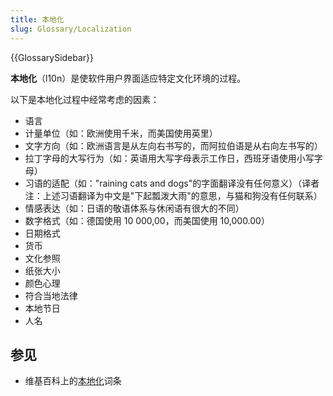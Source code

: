 ```yaml
---
title: 本地化
slug: Glossary/Localization
---
```


{{GlossarySidebar}}

**本地化**（l10n）是使软件用户界面适应特定文化环境的过程。

以下是本地化过程中经常考虑的因素：

- 语言
- 计量单位（如：欧洲使用千米，而美国使用英里）
- 文字方向（如：欧洲语言是从左向右书写的，而阿拉伯语是从右向左书写的）
- 拉丁字母的大写行为（如：英语用大写字母表示工作日，西班牙语使用小写字母）
- 习语的适配（如："raining cats and dogs"的字面翻译没有任何意义）（译者注：上述习语翻译为中文是"下起瓢泼大雨"的意思，与猫和狗没有任何联系）
- 情感表达（如：日语的敬语体系与休闲语有很大的不同）
- 数字格式（如：德国使用 10 000,00，而美国使用 10,000.00）
- 日期格式
- 货币
- 文化参照
- 纸张大小
- 颜色心理
- 符合当地法律
- 本地节日
- 人名

## 参见

- 维基百科上的[本地化](https://zh.wikipedia.org/wiki/语言本地化)词条
